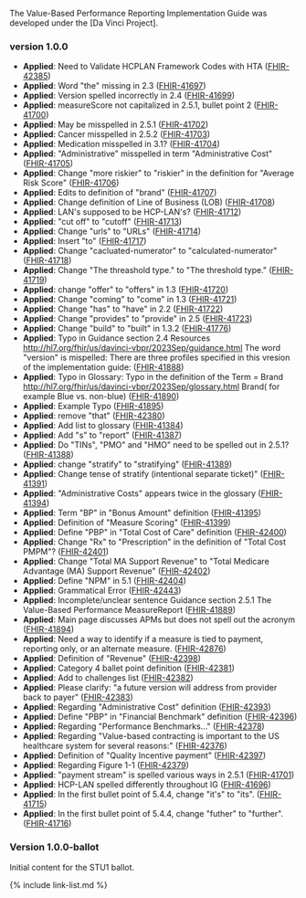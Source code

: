 
The Value-Based Performance Reporting Implementation Guide was developed under the  [Da Vinci Project].

### version 1.0.0

- **Applied**: Need to Validate HCPLAN Framework Codes with HTA ([FHIR-42385](https://jira.hl7.org/browse/FHIR-42385))
- **Applied**: Word "the" missing in 2.3 ([FHIR-41697](https://jira.hl7.org/browse/FHIR-41697))
- **Applied**: Version spelled incorrectly in 2.4 ([FHIR-41699](https://jira.hl7.org/browse/FHIR-41699))
- **Applied**: measureScore not capitalized in 2.5.1, bullet point 2 ([FHIR-41700](https://jira.hl7.org/browse/FHIR-41700))
- **Applied**: May be misspelled in 2.5.1 ([FHIR-41702](https://jira.hl7.org/browse/FHIR-41702))
- **Applied**: Cancer misspelled in 2.5.2 ([FHIR-41703](https://jira.hl7.org/browse/FHIR-41703))
- **Applied**: Medication misspelled in 3.1? ([FHIR-41704](https://jira.hl7.org/browse/FHIR-41704))
- **Applied**: "Administrative" misspelled in term "Administrative Cost" ([FHIR-41705](https://jira.hl7.org/browse/FHIR-41705))
- **Applied**: Change "more riskier" to "riskier" in the definition for "Average Risk Score" ([FHIR-41706](https://jira.hl7.org/browse/FHIR-41706))
- **Applied**: Edits to definition of "brand" ([FHIR-41707](https://jira.hl7.org/browse/FHIR-41707))
- **Applied**: Change definition of Line of Business (LOB) ([FHIR-41708](https://jira.hl7.org/browse/FHIR-41708))
- **Applied**: LAN's supposed to be HCP-LAN's? ([FHIR-41712](https://jira.hl7.org/browse/FHIR-41712))
- **Applied**: "cut off" to "cutoff" ([FHIR-41713](https://jira.hl7.org/browse/FHIR-41713))
- **Applied**: Change "urls" to "URLs" ([FHIR-41714](https://jira.hl7.org/browse/FHIR-41714))
- **Applied**: Insert "to" ([FHIR-41717](https://jira.hl7.org/browse/FHIR-41717))
- **Applied**: Change "cacluated-numerator" to "calculated-numerator" ([FHIR-41718](https://jira.hl7.org/browse/FHIR-41718))
- **Applied**: Change "The threashold type." to "The threshold type." ([FHIR-41719](https://jira.hl7.org/browse/FHIR-41719))
- **Applied**: change "offer" to "offers" in 1.3 ([FHIR-41720](https://jira.hl7.org/browse/FHIR-41720))
- **Applied**: Change "coming" to "come" in 1.3 ([FHIR-41721](https://jira.hl7.org/browse/FHIR-41721))
- **Applied**: Change "has" to "have" in 2.2 ([FHIR-41722](https://jira.hl7.org/browse/FHIR-41722))
- **Applied**: Change "provides" to "provide" in 2.5 ([FHIR-41723](https://jira.hl7.org/browse/FHIR-41723))
- **Applied**: Change "build" to "built" in 1.3.2 ([FHIR-41776](https://jira.hl7.org/browse/FHIR-41776))
- **Applied**: Typo in Guidance section 2.4 Resources http://hl7.org/fhir/us/davinci-vbpr/2023Sep/guidance.html The word "version" is mispelled: There are three profiles specified in this vresion of the implementation guide: ([FHIR-41888](https://jira.hl7.org/browse/FHIR-41888))
- **Applied**: Typo in Glossary: Typo in the definition of the Term = Brand http://hl7.org/fhir/us/davinci-vbpr/2023Sep/glossary.html Brand( for example Blue vs. non-blue) ([FHIR-41890](https://jira.hl7.org/browse/FHIR-41890))
- **Applied**: Example Typo ([FHIR-41895](https://jira.hl7.org/browse/FHIR-41895))
- **Applied**: remove "that" ([FHIR-42380](https://jira.hl7.org/browse/FHIR-42380))
- **Applied**: Add list to glossary ([FHIR-41384](https://jira.hl7.org/browse/FHIR-41384))
- **Applied**: Add "s" to "report" ([FHIR-41387](https://jira.hl7.org/browse/FHIR-41387))
- **Applied**: Do "TINs", "PMO" and "HMO" need to be spelled out in 2.5.1? ([FHIR-41388](https://jira.hl7.org/browse/FHIR-41388))
- **Applied**: change "stratify" to "stratifying" ([FHIR-41389](https://jira.hl7.org/browse/FHIR-41389))
- **Applied**: Change tense of stratify (intentional separate ticket)" ([FHIR-41391](https://jira.hl7.org/browse/FHIR-41391))
- **Applied**: "Administrative Costs" appears twice in the glossary ([FHIR-41394](https://jira.hl7.org/browse/FHIR-41394))
- **Applied**: Term "BP" in "Bonus Amount" definition ([FHIR-41395](https://jira.hl7.org/browse/FHIR-41395))
- **Applied**: Definition of "Measure Scoring" ([FHIR-41399](https://jira.hl7.org/browse/FHIR-41399))
- **Applied**: Define "PBP" in "Total Cost of Care" definition ([FHIR-42400](https://jira.hl7.org/browse/FHIR-42400))
- **Applied**: Change "Rx" to "Prescription" in the definition of "Total Cost PMPM"? ([FHIR-42401](https://jira.hl7.org/browse/FHIR-42401))
- **Applied**: Change "Total MA Support Revenue" to "Total Medicare Advantage (MA) Support Revenue" ([FHIR-42402](https://jira.hl7.org/browse/FHIR-42402))
- **Applied**: Define "NPM" in 5.1 ([FHIR-42404](https://jira.hl7.org/browse/FHIR-42404))
- **Applied**: Grammatical Error ([FHIR-42443](https://jira.hl7.org/browse/FHIR-42443))
- **Applied**: Incomplete/unclear sentence Guidance section 2.5.1 The Value-Based Performance MeasureReport ([FHIR-41889](https://jira.hl7.org/browse/FHIR-41889))
- **Applied**: Main page discusses APMs but does not spell out the acronym ([FHIR-41894](https://jira.hl7.org/browse/FHIR-41894))
- **Applied**: Need a way to identify if a measure is tied to payment, reporting only, or an alternate measure. ([FHIR-42876](https://jira.hl7.org/browse/FHIR-42876))
- **Applied**: Definition of "Revenue" ([FHIR-42398](https://jira.hl7.org/browse/FHIR-42398))
- **Applied**: Category 4 ballet point definition ([FHIR-42381](https://jira.hl7.org/browse/FHIR-42381))
- **Applied**: Add to challenges list ([FHIR-42382](https://jira.hl7.org/browse/FHIR-42382))
- **Applied**: Please clarify: "a future version will address from provider back to payer" ([FHIR-42383](https://jira.hl7.org/browse/FHIR-42383))
- **Applied**: Regarding "Administrative Cost" definition ([FHIR-42393](https://jira.hl7.org/browse/FHIR-42393))
- **Applied**: Define "PBP" in "Financial Benchmark" definition ([FHIR-42396](https://jira.hl7.org/browse/FHIR-42396))
- **Applied**: Regarding "Performance Benchmarks..." ([FHIR-42378](https://jira.hl7.org/browse/FHIR-42378))
- **Applied**: Regarding "Value-based contracting is important to the US healthcare system for several reasons:" ([FHIR-42376](https://jira.hl7.org/browse/FHIR-42376))
- **Applied**: Definition of "Quality Incentive payment" ([FHIR-42397](https://jira.hl7.org/browse/FHIR-42397))
- **Applied**: Regarding Figure 1-1 ([FHIR-42379](https://jira.hl7.org/browse/FHIR-42379))
- **Applied**: "payment stream" is spelled various ways in 2.5.1 ([FHIR-41701](https://jira.hl7.org/browse/FHIR-41701))
- **Applied**: HCP-LAN spelled differently throughout IG ([FHIR-41696](https://jira.hl7.org/browse/FHIR-41696))
- **Applied**: In the first bullet point of 5.4.4, change "it's" to "its". ([FHIR-41715](https://jira.hl7.org/browse/FHIR-41715))
- **Applied**: In the first bullet point of 5.4.4, change "futher" to "further". ([FHIR-41716](https://jira.hl7.org/browse/FHIR-41716))


### Version 1.0.0-ballot
Initial content for the STU1 ballot.

{% include link-list.md %}
